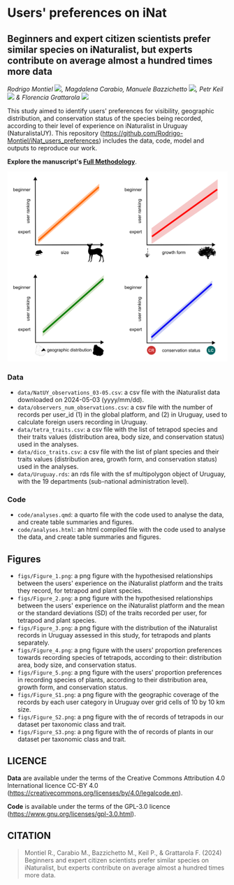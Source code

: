 # Users' preferences on iNat

## Beginners and expert citizen scientists prefer similar species on iNaturalist, but experts contribute on average almost a hundred times more data

*Rodrigo Montiel <a dir="ltr" href="http://orcid.org/0009-0000-3128-5502" target="_blank"><img class="is-rounded" src="https://upload.wikimedia.org/wikipedia/commons/0/06/ORCID_iD.svg" width="15"></a>, Magdalena Carabio, Manuele Bazzichetto <a dir="ltr" href="http://orcid.org/0000-0002-9874-5064" target="_blank"><img class="is-rounded" src="https://upload.wikimedia.org/wikipedia/commons/0/06/ORCID_iD.svg" width="15"></a>, Petr Keil <a dir="ltr" href="http://orcid.org/0000-0003-3017-1858" target="_blank"><img class="is-rounded" src="https://upload.wikimedia.org/wikipedia/commons/0/06/ORCID_iD.svg" width="15"></a> & Florencia Grattarola <a dir="ltr" href="http://orcid.org/0000-0001-8282-5732" target="_blank"><img class="is-rounded" src="https://upload.wikimedia.org/wikipedia/commons/0/06/ORCID_iD.svg" width="15"></a>*

This study aimed to identify users' preferences for visibility, geographic distribution, and conservation status of the species being recorded, according to their level of experience on iNaturalist in Uruguay (NaturalistaUY). This repository (<https://github.com/Rodrigo-Montiel/iNat_users_preferences>) includes the data, code, model and outputs to reproduce our work.


**Explore the manuscript's [Full Methodology](https://bienflorencia.github.io/iNat_users_preferences/code/analyses.html)**. 

![](/figs/Figure_1.png)

### Data

  - `data/NatUY_observations_03-05.csv`: a csv file with the iNaturalist data downloaded on 2024-05-03 (yyyy/mm/dd).  
  - `data/observers_num_observations.csv`: a csv file with the number of records per user_id (1) in the global platform, and (2) in Uruguay, used to calculate foreign users recording in Uruguay.
  - `data/tetra_traits.csv`: a csv file with the list of tetrapod species and their traits values (distribution area, body size, and conservation status) used in the analyses.  
  - `data/dico_traits.csv`: a csv file with the list of plant species and their traits values (distribution area, growth form, and conservation status) used in the analyses.  
  - `data/Uruguay.rds`: an rds file with the sf multipolygon object of Uruguay, with the 19 departments (sub-national administration level).     
  
### Code
  - `code/analyses.qmd`: a quarto file with the code used to analyse the data, and create table summaries and figures.  
  - `code/analyses.html`: an html compiled file with the code used to analyse the data, and create table summaries and figures.  

## Figures
  - `figs/Figure_1.png`: a png figure with the hypothesised relationships between the users' experience on the iNaturalist platform and the traits they record, for tetrapod and plant species.     
  - `figs/Figure_2.png`: a png figure with the hypothesised relationships between the users' experience on the iNaturalist platform and the mean or the standard deviations (SD) of the traits recorded per user, for tetrapod and plant species.   
  - `figs/Figure_3.png`: a png figure with the distribution of the iNaturalist records in Uruguay assessed in this study, for tetrapods and plants separately.  
  - `figs/Figure_4.png`: a png figure with the users' proportion preferences towards recording species of tetrapods, according to their: distribution area,  body size, and conservation status.
  - `figs/Figure_5.png`: a png figure with the users' proportion preferences in recording species of plants, according to their distribution area, growth form, and conservation status.
   - `figs/Figure_S1.png`: a png figure with the geographic coverage of the records by each user category in Uruguay over grid cells of 10 by 10 km size.  
   - `figs/Figure_S2.png`: a png figure with the of records of tetrapods in our dataset per taxonomic class and trait.   
   - `figs/Figure_S3.png`: a png figure with the of records of plants in our dataset per taxonomic class and trait.  

## LICENCE

**Data** are available under the terms of the Creative Commons Attribution 4.0 International licence CC-BY 4.0 (https://creativecommons.org/licenses/by/4.0/legalcode.en).   

**Code** is available under the terms of the GPL-3.0 licence (https://www.gnu.org/licenses/gpl-3.0.html). 

## CITATION

> Montiel R., Carabio M., Bazzichetto M., Keil P., & Grattarola F. (2024) Beginners and expert citizen scientists prefer similar species on iNaturalist, but experts contribute on average almost a hundred times more data.
